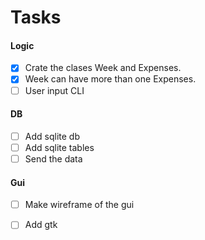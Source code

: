 # Tasks 

#### Logic
- [x] Crate the clases Week and Expenses.
- [x] Week can have more than one Expenses.
- [ ] User input CLI

#### DB
- [ ] Add sqlite db
- [ ] Add sqlite tables
- [ ] Send the data

#### Gui
- [ ] Make wireframe of the gui
- [ ] Add gtk 

